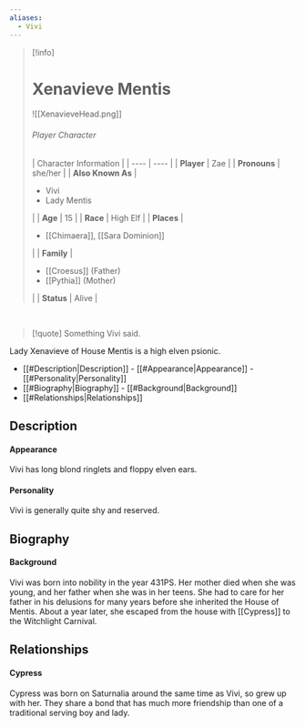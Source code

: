 ```yaml
---
aliases:
  - Vivi
---
```


> [!info]
> # Xenavieve Mentis
> ![[XenavieveHead.png]]
> ###### Player Character
> | Character Information |
> | ---- | ---- |
> | **Player** | Zae |
> | **Pronouns** | she/her |
> | **Also Known As** | <ul><li>Vivi <li>Lady Mentis</ul> |
> | **Age** | 15 |
> | **Race** | High Elf |
> | **Places** | <ul><li>[[Chimaera]], [[Sara Dominion]]</ul> |
> | **Family** | <ul><li>[[Croesus]] (Father)<li>[[Pythia]] (Mother)</ul> |
> | **Status** | Alive |

<br>

> [!quote]
> Something Vivi said.

Lady Xenavieve of House Mentis is a high elven psionic.

- [[#Description|Description]]
		- [[#Appearance|Appearance]]
		- [[#Personality|Personality]]
- [[#Biography|Biography]]
		- [[#Background|Background]]
- [[#Relationships|Relationships]]



## Description


#### Appearance
Vivi has long blond ringlets and floppy elven ears.


#### Personality

Vivi is generally quite shy and reserved.

## Biography


#### Background
Vivi was born into nobility in the year 431PS. Her mother died when she was young, and her father when she was in her teens. She had to care for her father in his delusions for many years before she inherited the House of Mentis. About a year later, she escaped from the house with [[Cypress]] to the Witchlight Carnival.

## Relationships
#### Cypress
Cypress was born on Saturnalia around the same time as Vivi, so grew up with her. They share a bond that has much more friendship than one of a traditional serving boy and lady.